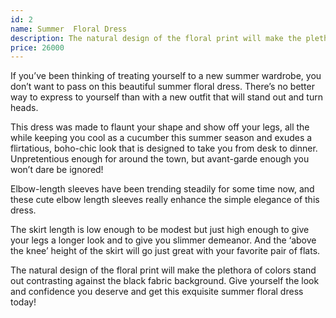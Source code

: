```yaml
---
id: 2
name: Summer  Floral Dress
description: The natural design of the floral print will make the plethora of colors stand out !
price: 26000
---
```


If you’ve been thinking of treating yourself to a new summer wardrobe, you don’t want to pass on this beautiful summer floral dress. There’s no better way to express to yourself than with a new outfit that will stand out and turn heads.

This dress was made to flaunt your shape and show off your legs, all the while keeping you cool as a cucumber this summer season and exudes a flirtatious, boho-chic look that is designed to take you from desk to dinner. Unpretentious enough for around the town, but avant-garde enough you won’t dare be ignored!

Elbow-length sleeves have been trending steadily for some time now, and these cute elbow length sleeves really enhance the simple elegance of this dress.

The skirt length is low enough to be modest but just high enough to give your legs a longer look and to give you slimmer demeanor. And the ‘above the knee’ height of the skirt will go just great with your favorite pair of flats.

The natural design of the floral print will make the plethora of colors stand out contrasting against the black fabric background. Give yourself the look and confidence you deserve and get this exquisite summer floral dress today!